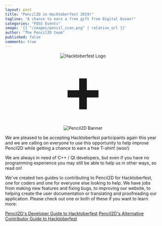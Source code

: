 ```yaml
---
layout: post
title: "Pencil2D in Hacktoberfest 2019!"
tagline: "A chance to earn a free gift from Digital Ocean!"
categories: "FOSS Events"
image: '{{ "/images/pencil_icon.png" | relative_url }}'
author: "The Pencil2D team"
published: false
comments: true
---
```


<div style="text-align: center;">
  <img style="display:inline-block;" src="{{ "/images/hacktoberfest-2019.svg" | relative_url }}" alt="Hacktoberfest Logo"><br>
  <strong style="text-align:center;line-height:1;font-size:200px;display:block">+</strong><br>
  <img style="display:inline-block;" src="{{ "/images/pencil2d_horizontal_banner_1024x256_trans.png" | relative_url }}" alt="Pencil2D Banner">
</div>

We are pleased to be accepting Hacktoberfest participants again this year and we are calling on everyone to use this opportunity to help improve Pencil2D while getting a chance to earn a free T-shirt! (woo!) 

We are always in need of C++ / Qt developers, but even if you have no programming experience you may still be able to help us in other ways, so read on!

We've created two guides to contributing to Pencil2D for Hacktoberfest, one for coders and one for everyone else looking to help. We have jobs from making new features and fixing bugs, to improving our website, to helping create the user documentation or translating and proofreading our application. Please check out one or both of these if you want to learn more:

[Pencil2D's Developer Guide to Hacktoberfest](/hacktoberfest/developers_guide.html)
[Pencil2D's Alternative Contributor Guide to Hacktoberfest](/hacktoberfest/alternative_guide.html)
